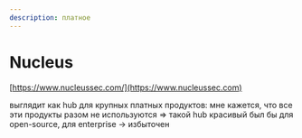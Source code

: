 ```yaml
---
description: платное
---
```


# Nucleus

[https://www.nucleussec.com/](https://www.nucleussec.com)

выглядит как hub для крупных платных продуктов: мне кажется, что все эти продукты разом не используются => такой hub красивый был бы для open-source, для enterprise -> избыточен
